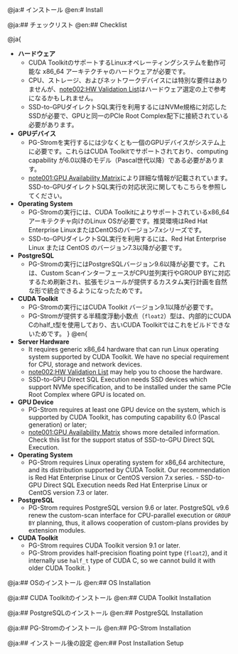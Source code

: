 @ja:# インストール
@en:# Install


@ja:## チェックリスト
@en:## Checklist

@ja{
- **ハードウェア**
    - CUDA ToolkitのサポートするLinuxオペレーティングシステムを動作可能な x86_64 アーキテクチャのハードウェアが必要です。 
    - CPU、ストレージ、およびネットワークデバイスには特別な要件はありませんが、[note002:HW Validation List](https://github.com/heterodb/pg-strom/wiki/002:-HW-Validation-List)はハードウェア選定の上で参考になるかもしれません。
    - SSD-to-GPUダイレクトSQL実行を利用するにはNVMe規格に対応したSSDが必要で、GPUと同一のPCIe Root Complex配下に接続されている必要があります。
- **GPUデバイス**
    - PG-Stromを実行するには少なくとも一個のGPUデバイスがシステム上に必要です。これらはCUDA Toolkitでサポートされており、computing capability が6.0以降のモデル（Pascal世代以降）である必要があります。
    - [note001:GPU Availability Matrix](https://github.com/heterodb/pg-strom/wiki/001:-GPU-Availability-Matrix)により詳細な情報が記載されています。SSD-to-GPUダイレクトSQL実行の対応状況に関してもこちらを参照してください。
- **Operating System**
    - PG-Stromの実行には、CUDA Toolkitによりサポートされているx86_64アーキテクチャ向けのLinux OSが必要です。推奨環境はRed Hat Enterprise LinuxまたはCentOSのバージョン7.xシリーズです。
    - SSD-to-GPUダイレクトSQL実行を利用するには、Red Hat Enterprise Linux または CentOS のバージョン7.3以降が必要です。
- **PostgreSQL**
    - PG-Stromの実行にはPostgreSQLバージョン9.6以降が必要です。これは、Custom ScanインターフェースがCPU並列実行やGROUP BYに対応するため刷新され、拡張モジュールが提供するカスタム実行計画を自然な形で統合できるようになったためです。
- **CUDA Toolkit**
    - PG-Stromの実行にはCUDA Toolkit バージョン9.1以降が必要です。
    - PG-Stromが提供する半精度浮動小数点（`float2`）型は、内部的にCUDA Cのhalf_t型を使用しており、古いCUDA Toolkitではこれをビルドできないためです。
}
@en{
- **Server Hardware**
    - It requires generic x86_64 hardware that can run Linux operating system supported by CUDA Toolkit. We have no special requirement for CPU, storage and network devices.
    - [note002:HW Validation List](https://github.com/heterodb/pg-strom/wiki/002:-HW-Validation-List) may help you to choose the hardware.
    - SSD-to-GPU Direct SQL Execution needs SSD devices which support NVMe specification, and to be installed under the same PCIe Root Complex where GPU is located on.
- **GPU Device**
    - PG-Strom requires at least one GPU device on the system, which is supported by CUDA Toolkit, has computing capability 6.0 (Pascal generation) or later;
    - [note001:GPU Availability Matrix](https://github.com/heterodb/pg-strom/wiki/001:-GPU-Availability-Matrix) shows more detailed information. Check this list for the support status of SSD-to-GPU Direct SQL Execution.
- **Operating System**
    - PG-Strom requires Linux operating system for x86_64 architecture, and its distribution supported by CUDA Toolkit. Our recommendation is Red Hat Enterprise Linux or CentOS version 7.x series.    - SSD-to-GPU Direct SQL Execution needs Red Hat Enterprise Linux or CentOS version 7.3 or later.
- **PostgreSQL**
    - PG-Strom requires PostgreSQL version 9.6 or later. PostgreSQL v9.6 renew the custom-scan interface for CPU-parallel execution or `GROUP BY` planning, thus, it allows cooperation of custom-plans provides by extension modules.
- **CUDA Toolkit**
    - PG-Strom requires CUDA Toolkit version 9.1 or later.
    - PG-Strom provides half-precision floating point type (`float2`), and it internally use `half_t` type of CUDA C, so we cannot build it with older CUDA Toolkit.
}

@ja:## OSのインストール
@en:## OS Installation





@ja:## CUDA Toolkitのインストール
@en:## CUDA Toolkit Installation




@ja:## PostgreSQLのインストール
@en:## PostgreSQL Installation



@ja:## PG-Stromのインストール
@en:## PG-Strom Installation




@ja:## インストール後の設定
@en:## Post Installation Setup



